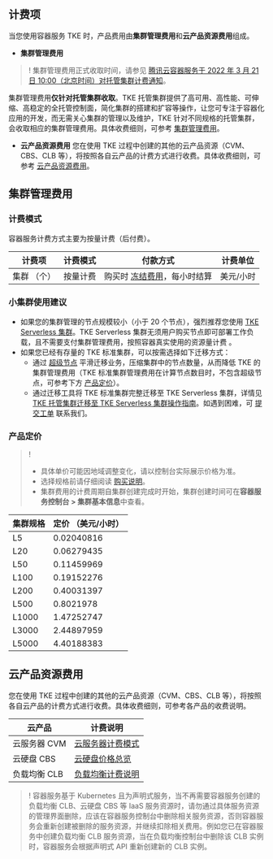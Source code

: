 
## 计费项
当您使用容器服务 TKE 时，产品费用由**集群管理费用**和**云产品资源费用**组成。
- **集群管理费用**
>! 集群管理费用正式收取时间，请参见 [腾讯云容器服务于 2022 年 3 月 21 日 10:00（北京时间）对托管集群计费通知](https://intl.cloud.tencent.com/zh/document/product/457/45156)。
>
集群管理费用**仅针对托管集群收取**。TKE 托管集群提供了高可用、高性能、可伸缩、高稳定的全托管控制面，简化集群的搭建和扩容等操作，让您可专注于容器化应用的开发，而无需关心集群的管理以及维护，TKE 针对不同规格的托管集群，会收取相应的集群管理费用。具体收费细则，可参考 [集群管理费用](#cluster)。

- **云产品资源费用**
您在使用 TKE 过程中创建的其他的云产品资源（CVM、CBS、CLB 等），将按照各自云产品的计费方式进行收费。具体收费细则，可参考 [云产品资源费用](#cloudproducts)。

## 集群管理费用 [](id:cluster)

### 计费模式
容器服务计费方式主要为按量计费（后付费）。

| 计费项    | 计费模式 | 付款方式                                                     | 计费单位 |
| --------- | -------- | ------------------------------------------------------------ | -------- |
| 集群 （个） | 按量计费 | 购买时 [冻结费用](https://intl.cloud.tencent.com/document/product/555/12039)，每小时结算 | 美元/小时  |

### 小集群使用建议
- 如果您的集群管理的节点规模较小（小于 20 个节点），强烈推荐您使用 [TKE Serverless 集群](https://intl.cloud.tencent.com/document/product/457/34040)。TKE Serverless 集群无须用户购买节点即可部署工作负载，且不需要支付集群管理费用，按照容器真实使用的资源量计费 。
- 如果您已经有存量的 TKE 标准集群，可以按需选择如下迁移方式：
	- 通过 [超级节点](https://intl.cloud.tencent.com/document/product/457/39759) 平滑迁移业务，压缩集群中的节点数量，从而降低 TKE 的集群管理费用（TKE 标准集群管理费用在计算节点数目时，不包含超级节点，可参考下方 [产品定价](#price)）。
	- 通过迁移工具将 TKE 标准集群完整迁移至 TKE Serverless  集群，详情见 [TKE 托管集群迁移至 TKE Serverless 集群操作指南](https://intl.cloud.tencent.com/document/product/457/47002)。如遇到困难，可 [提交工单](https://console.intl.cloud.tencent.com/workorder/category) 联系我们。


### 产品定价[](id:price)
>! 
>- 具体单价可能因地域调整变化，请以控制台实际展示价格为准。 
>- 选择规格前请仔细阅读 [购买说明](https://intl.cloud.tencent.com/document/product/457/45158)。
>- 集群费用的计费周期自集群创建完成时开始，集群创建时间可在**容器服务控制台 > 集群基本信息**中查看。




| 集群规格 | 定价 （美元/小时） |
| ---------------- | -------------- |
| L5                | 0.02040816           |
| L20               | 0.06279435           |
| L50               | 0.11459969           |
| L100              | 0.19152276           |
| L200              | 0.40031397           |
| L500              | 0.8021978            |
| L1000             | 1.47252747           |
| L3000             | 2.44897959           |
| L5000             | 4.40188383           |

## 云产品资源费用 [](id:cloudproducts)
您在使用 TKE 过程中创建的其他的云产品资源（CVM、CBS、CLB 等），将按照各自云产品的计费方式进行收费。具体收费细则，可参考各产品的收费说明。

| 云产品 | 计费说明 | 
|---------|---------|
| 云服务器 CVM | [云服务器计费模式](https://intl.cloud.tencent.com/document/product/213/2180)| 
| 云硬盘 CBS | [云硬盘价格总览](https://intl.cloud.tencent.com/document/product/213/2255)| 
| 负载均衡 CLB | [负载均衡计费说明](https://intl.cloud.tencent.com/document/product/214/36999)| 

>! 容器服务基于 Kubernetes 且为声明式服务，当不再需要容器服务创建的负载均衡 CLB、云硬盘 CBS 等 IaaS 服务资源时，请勿通过具体服务资源的管理界面删除，应该在容器服务控制台中删除相关服务资源，否则容器服务会重新创建被删除的服务资源，并继续扣除相关费用。例如您已在容器服务中创建负载均衡 CLB 服务资源，当在负载均衡控制台中删除该 CLB 实例时，容器服务会根据声明式 API 重新创建新的 CLB 实例。
